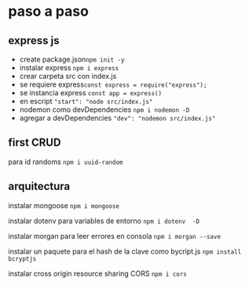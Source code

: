 # paso a paso

## express js
- create package.json```npm init -y```
- instalar express ```npm i express```
- crear carpeta src con index.js
- se requiere express```const express = require("express");```
- se instancia express ```const app = express()```
- en escript ```"start": "node src/index.js"```
- nodemon como devDependencies ```npm i nodemon -D```
- agregar a devDependencies ```"dev": "nodemon src/index.js"```

## first CRUD

para id randoms ```npm i uuid-random```

## arquitectura

instalar mongoose ```npm i mongoose```

instalar dotenv para variables de entorno ```npm i dotenv  -D```

instalar morgan para leer errores en consola ```npm i morgan --save```

instalar un paquete para el hash de la clave como bycript.js ```npm install bcryptjs```

instalar cross origin resource sharing CORS ```npm i cors```
